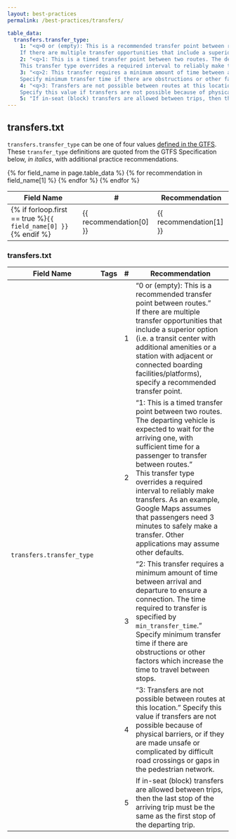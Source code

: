 ```yaml
---
layout: best-practices
permalink: /best-practices/transfers/

table_data:
  transfers.transfer_type:
    1: "<q>0 or (empty): This is a recommended transfer point between routes.</q>
    If there are multiple transfer opportunities that include a superior option (i.e. a transit center with additional amenities or a station with adjacent or connected boarding facilities/platforms), specify a recommended transfer point.<!-- (50) -->"
    2: "<q>1: This is a timed transfer point between two routes. The departing vehicle is expected to wait for the arriving one,   with sufficient time for a passenger to transfer between routes.</q>
    This transfer type overrides a required interval to reliably make transfers.  As an example, Google Maps assumes that passengers need 3 minutes to safely make a transfer. Other applications may assume other defaults. <!-- (51) -->"
    3: "<q>2: This transfer requires a minimum amount of time between arrival and departure to ensure a connection. The time required to transfer is specified by <code>min_transfer_time</code>.</q>
    Specify minimum transfer time if there are obstructions or other factors which increase the time to travel between stops. <!-- (52) -->"
    4: "<q>3: Transfers are not possible between routes at this location.</q>
    Specify this value if transfers are not possible because of physical barriers, or if they are made unsafe or complicated by difficult road crossings or gaps in the pedestrian network. <!-- (53) -->"
    5: "If in-seat (block) transfers are allowed between trips, then the last stop of the arriving trip must be the same as the first stop of the departing trip. <!-- (55) -->"
---
```


## transfers.txt

`transfers.transfer_type` can be one of four values [defined in the GTFS](https://developers.google.com/transit/gtfs/reference/transfers-file). These `transfer_type` definitions are quoted from the GTFS Specification below, _in italics_, with additional practice recommendations. <!-- (49) -->

<table class="recommendation">
  <thead>
    <tr>
      <th>Field Name</th>
      <th>#</th>
      <th>Recommendation</th>
    </tr>
  </thead>
  <tbody>
    {% for field_name in page.table_data %}
      {% for recommendation in field_name[1] %}
        <tr id="transfers_{{ recommendation[0] }}" class="anchor-row">
          <td>{% if forloop.first == true %}<code>{{ field_name[0] }}</code>{% endif %}</td>
          <td>{{ recommendation[0] }}</td>
          <td>{{ recommendation[1] }}</td>
        </tr>
      {% endfor %}
    {% endfor %}
  </tbody>
</table>

<h3 id="transfers">transfers.txt</h3>

<table class="recommendation">
  <thead>
    <tr>
      <th>Field Name</th>
      <th>Tags</th>
      <th>#</th>
      <th>Recommendation</th>
    </tr>
  </thead>
  <tbody>
    <tr id="transfers_1" class="anchor-row">
      <td rowspan="5"><code>transfers.transfer_type</code></td>
      <td>
        <span class="tag trip-planners"></span>
      </td>
      <td>1</td>
      <td>
        <q>0 or (empty): This is a recommended transfer point between routes.</q>
        <br>If there are multiple transfer opportunities that include a superior option (i.e. a transit center with additional amenities or a station with adjacent or connected boarding facilities/platforms), specify a recommended transfer point.<!-- (50) -->
      </td>
    </tr>
    <tr id="transfers_2" class="anchor-row">
      <td></td>
      <td>2</td>
      <td>
        <q>1: This is a timed transfer point between two routes. The departing vehicle is expected to wait for the arriving one, with sufficient time for a passenger to transfer between routes.</q>
        <br>This transfer type overrides a required interval to reliably make transfers.  As an example, Google Maps assumes that passengers need 3 minutes to safely make a transfer. Other applications may assume other defaults. <!-- (51) -->
      </td>
    </tr>
    <tr id="transfers_3" class="anchor-row">
      <td></td>
      <td>3</td>
      <td>
        <q>2: This transfer requires a minimum amount of time between arrival and departure to ensure a connection. The time required to transfer is specified by <code>min_transfer_time</code>.</q>
        Specify minimum transfer time if there are obstructions or other factors which increase the time to travel between stops. <!-- (52) -->
      </td>
    </tr>
    <tr id="transfers_4" class="anchor-row">
      <td></td>
      <td>4</td>
      <td>
        <q>3: Transfers are not possible between routes at this location.</q>
        Specify this value if transfers are not possible because of physical barriers, or if they are made unsafe or complicated by difficult road crossings or gaps in the pedestrian network. <!-- (53) -->
      </td>
    </tr>
    <tr id="transfers_5" class="anchor-row">
      <td></td>
      <td>5</td>
      <td>If in-seat (block) transfers are allowed between trips, then the last stop of the arriving trip must be the same as the first stop of the departing trip. <!-- (55) --></td>
    </tr>
  </tbody>
</table>
